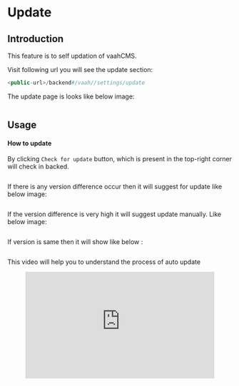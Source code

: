 # Update

[comment]: <> ([[toc]])

## Introduction

This feature is to self updation of vaahCMS. 

Visit following url you will see the update section:
```php
<public-url>/backend#/vaah//settings/update
```
The update page is looks like below image:

<img :src="$withBase('/images/update-setting-1.png')">

## Usage

#### How to update

By clicking `Check for update` button, which is present in the top-right corner will check in backed.

<img :src="$withBase('/images/update-setting-2.png')">

If there is any version difference occur then it will suggest for update like below image:

<img :src="$withBase('/images/update-setting-3.png')">

If the version difference is very high it will suggest update manually. Like below image:

<img :src="$withBase('/images/update-setting-4.png')">

If version is same then it will show like below :

<img :src="$withBase('/images/update-setting-5.png')">

This video will help you to understand the process of auto update

<figure>
  <iframe src="https://img-v4.getdemo.dev/screenshot/chrome_cAoLQPpcOd.mp4" frameborder="0" allowfullscreen="true" style="width: 100%; aspect-ratio: 16/9;"> </iframe>
</figure>


